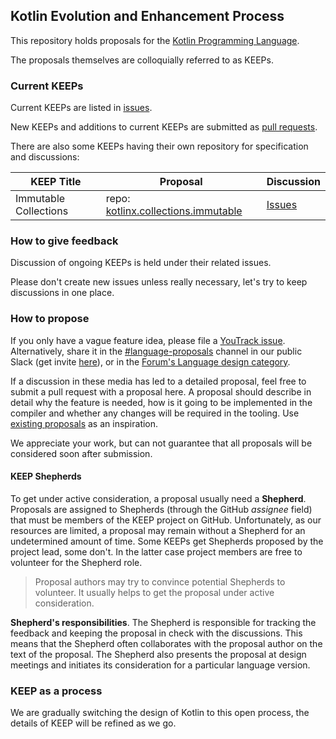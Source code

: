 ## Kotlin Evolution and Enhancement Process

This repository holds proposals for the [Kotlin Programming Language](https://kotlinlang.org).

The proposals themselves are colloquially referred to as KEEPs. 

### Current KEEPs

Current KEEPs are listed in [issues](https://github.com/Kotlin/KEEP/issues).

New KEEPs and additions to current KEEPs are submitted as [pull requests](https://github.com/Kotlin/KEEP/pulls).

There are also some KEEPs having their own repository for specification and discussions:

| KEEP Title | Proposal | Discussion |
| ---- | -------- | ---------- |
| Immutable Collections | repo: [kotlinx.collections.immutable](https://github.com/Kotlin/kotlinx.collections.immutable/blob/master/proposal.md) | [Issues](https://github.com/Kotlin/kotlinx.collections.immutable/issues)

### How to give feedback

Discussion of ongoing KEEPs is held under their related issues.

Please don't create new issues unless really necessary, let's try to keep discussions in one place.

### How to propose

If you only have a vague feature idea, please file a [YouTrack issue](https://kotl.in/issue). Alternatively, share it in the [#language-proposals](https://kotlinlang.slack.com/messages/language-proposals/) channel in our public Slack (get invite [here](http://slack.kotlinlang.org/)), or in the [Forum's Language design category](https://discuss.kotlinlang.org/c/language-design).

If a discussion in these media has led to a detailed proposal, feel free to submit a pull request with a proposal here. A proposal should describe in detail why the feature is needed, how is it going to be implemented in the compiler and whether any changes will be required in the tooling. Use [existing proposals](https://github.com/Kotlin/KEEP/tree/master/proposals) as an inspiration.

We appreciate your work, but can not guarantee that all proposals will be considered soon after submission.

#### KEEP Shepherds

To get under active consideration, a proposal usually need a **Shepherd**. Proposals are assigned to Shepherds (through the GitHub *assignee* field) that must be members of the KEEP project on GitHub. Unfortunately, as our resources are limited, a proposal may remain without a Shepherd for an undetermined amount of time. Some KEEPs get Shepherds proposed by the project lead, some don't. In the latter case project members are free to volunteer for the Shepherd role.  

> Proposal authors may try to convince potential Shepherds to volunteer. It usually helps to get the proposal under active consideration. 

**Shepherd's responsibilities**. The Shepherd is responsible for tracking the feedback and keeping the proposal in check with the discussions. This means that the Shepherd often collaborates with the proposal author on the text of the proposal. The Shepherd also presents the proposal at design meetings and initiates its consideration for a particular language version.   

### KEEP as a process

We are gradually switching the design of Kotlin to this open process, the details of KEEP will be refined as we go.
